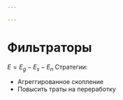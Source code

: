 ```yaml
---

---
```

# Фильтраторы

$E = E_g - E_s - E_n$
Стратегии:
- Агреггированное скопление
- Повысить траты на переработку                                                                                                                                                                                                                                                                                           